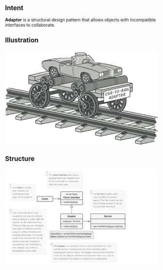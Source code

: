 ## Intent
**Adapter** is a structural design pattern that allows objects with incompatible interfaces to collaborate.

## Illustration
![Illustration](illustration.png)

## Structure
![Source code structure](structure.png)
